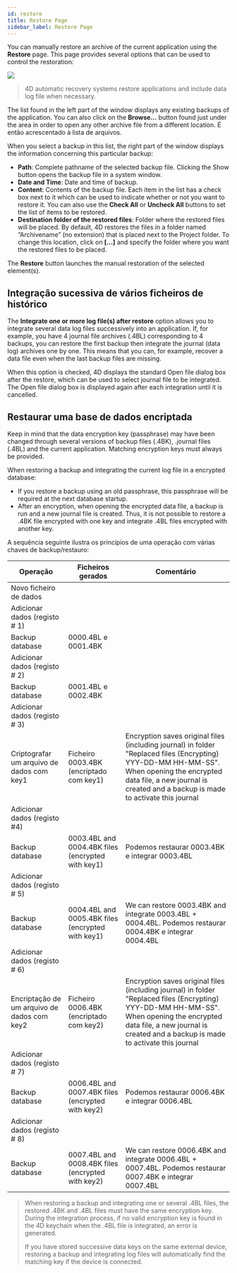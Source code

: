 ```yaml
---
id: restore
title: Restore Page
sidebar_label: Restore Page
---
```


You can manually restore an archive of the current application using the **Restore** page. This page provides several options that can be used to control the restoration:

![](../assets/en/MSC/MSC_restore.png)

> 4D automatic recovery systems restore applications and include data log file when necessary.

The list found in the left part of the window displays any existing backups of the application. You can also click on the **Browse...** button found just under the area in order to open any other archive file from a different location. É então acrescentado à lista de arquivos.

When you select a backup in this list, the right part of the window displays the information concerning this particular backup:

- **Path**: Complete pathname of the selected backup file. Clicking the Show button opens the backup file in a system window.
- **Date and Time**: Date and time of backup.
- **Content**: Contents of the backup file. Each item in the list has a check box next to it which can be used to indicate whether or not you want to restore it. You can also use the **Check All** or **Uncheck All** buttons to set the list of items to be restored.
- **Destination folder of the restored files**: Folder where the restored files will be placed. By default, 4D restores the files in a folder named “Archivename” (no extension) that is placed next to the Project folder. To change this location, click on **[...]** and specify the folder where you want the restored files to be placed.

The **Restore** button launches the manual restoration of the selected element(s).

## Integração sucessiva de vários ficheiros de histórico

The **Integrate one or more log file(s) after restore** option allows you to integrate several data log files successively into an application. If, for example, you have 4 journal file archives (.4BL) corresponding to 4 backups, you can restore the first backup then integrate the journal (data log) archives one by one. This means that you can, for example, recover a data file even when the last backup files are missing.

When this option is checked, 4D displays the standard Open file dialog box after the restore, which can be used to select journal file to be integrated. The Open file dialog box is displayed again after each integration until it is cancelled.

## Restaurar uma base de dados encriptada

Keep in mind that the data encryption key (passphrase) may have been changed through several versions of backup files (.4BK), .journal files (.4BL) and the current application. Matching encryption keys must always be provided.

When restoring a backup and integrating the current log file in a encrypted database:

- If you restore a backup using an old passphrase, this passphrase will be required at the next database startup.
- After an encryption, when opening the encrypted data file, a backup is run and a new journal file is created. Thus, it is not possible to restore a .4BK file encrypted with one key and integrate .4BL files encrypted with another key.

A sequência seguinte ilustra os princípios de uma operação com várias chaves de backup/restauro:


| Operação                                    | Ficheiros gerados                                 | Comentário                                                                                                                                                                                                                   |
| ------------------------------------------- | ------------------------------------------------- | ---------------------------------------------------------------------------------------------------------------------------------------------------------------------------------------------------------------------------- |
| Novo ficheiro de dados                      |                                                   |                                                                                                                                                                                                                              |
| Adicionar dados (registo # 1)               |                                                   |                                                                                                                                                                                                                              |
| Backup database                             | 0000.4BL e 0001.4BK                               |                                                                                                                                                                                                                              |
| Adicionar dados (registo # 2)               |                                                   |                                                                                                                                                                                                                              |
| Backup database                             | 0001.4BL e 0002.4BK                               |                                                                                                                                                                                                                              |
| Adicionar dados (registo # 3)               |                                                   |                                                                                                                                                                                                                              |
| Criptografar um arquivo de dados com key1   | Ficheiro 0003.4BK (encriptado com key1)           | Encryption saves original files (including journal) in folder "Replaced files (Encrypting) YYY-DD-MM HH-MM-SS". When opening the encrypted data file, a new journal is created and a backup is made to activate this journal |
| Adicionar dados (registo #4)                |                                                   |                                                                                                                                                                                                                              |
| Backup database                             | 0003.4BL and 0004.4BK files (encrypted with key1) | Podemos restaurar 0003.4BK e integrar 0003.4BL                                                                                                                                                                               |
| Adicionar dados (registo # 5)               |                                                   |                                                                                                                                                                                                                              |
| Backup database                             | 0004.4BL and 0005.4BK files (encrypted with key1) | We can restore 0003.4BK and integrate 0003.4BL + 0004.4BL. Podemos restaurar 0004.4BK e integrar 0004.4BL                                                                                                                    |
| Adicionar dados (registo # 6)               |                                                   |                                                                                                                                                                                                                              |
| Encriptação de um arquivo de dados com key2 | Ficheiro 0006.4BK (encriptado com key2)           | Encryption saves original files (including journal) in folder "Replaced files (Encrypting) YYY-DD-MM HH-MM-SS". When opening the encrypted data file, a new journal is created and a backup is made to activate this journal |
| Adicionar dados (registo # 7)               |                                                   |                                                                                                                                                                                                                              |
| Backup database                             | 0006.4BL and 0007.4BK files (encrypted with key2) | Podemos restaurar 0006.4BK e integrar 0006.4BL                                                                                                                                                                               |
| Adicionar dados (registo # 8)               |                                                   |                                                                                                                                                                                                                              |
| Backup database                             | 0007.4BL and 0008.4BK files (encrypted with key2) | We can restore 0006.4BK and integrate 0006.4BL + 0007.4BL. Podemos restaurar 0007.4BK e integrar 0007.4BL                                                                                                                    |
> When restoring a backup and integrating one or several .4BL files, the restored .4BK and .4BL files must have the same encryption key. During the integration process, if no valid encryption key is found in the 4D keychain when the .4BL file is integrated, an error is generated.
> 
> If you have stored successive data keys on the same external device, restoring a backup and integrating log files will automatically find the matching key if the device is connected.
